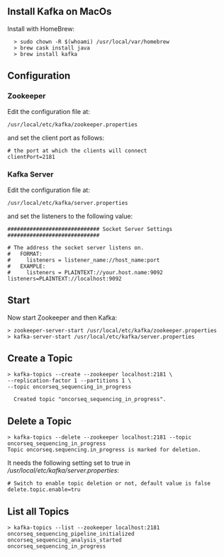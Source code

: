 ## Install Kafka on MacOs
Install with HomeBrew:
~~~
  > sudo chown -R $(whoami) /usr/local/var/homebrew
  > brew cask install java
  > brew install kafka
~~~
## Configuration
### Zookeeper

Edit the configuration file at: 
~~~    
/usr/local/etc/kafka/zookeeper.properties
~~~
and set the client port as follows:
~~~
# the port at which the clients will connect
clientPort=2181
~~~
### Kafka Server
Edit the configuration file at:
~~~
/usr/local/etc/kafka/server.properties
~~~
and set the listeners to the following value:
~~~
############################# Socket Server Settings #############################

# The address the socket server listens on. 
#   FORMAT:
#     listeners = listener_name://host_name:port
#   EXAMPLE:
#     listeners = PLAINTEXT://your.host.name:9092
listeners=PLAINTEXT://localhost:9092
~~~


## Start 
Now start Zookeeper and then Kafka:
~~~
> zookeeper-server-start /usr/local/etc/kafka/zookeeper.properties
> kafka-server-start /usr/local/etc/kafka/server.properties
~~~

## Create a Topic
~~~
> kafka-topics --create --zookeeper localhost:2181 \
--replication-factor 1 --partitions 1 \
--topic oncorseq_sequencing_in_progress

  Created topic "oncorseq_sequencing_in_progress".
~~~


## Delete a Topic
~~~
> kafka-topics --delete --zookeeper localhost:2181 --topic oncorseq_sequencing_in_progress
Topic oncorseq.sequencing.in_progress is marked for deletion.
~~~

It needs the following setting set to true in _/usr/local/etc/kafka/server.properties_: 
~~~
# Switch to enable topic deletion or not, default value is false
delete.topic.enable=tru
~~~
## List all Topics

~~~
> kafka-topics --list --zookeeper localhost:2181 
oncorseq_sequencing_pipeline_initialized
oncorseq_sequencing_analysis_started
oncorseq_sequencing_in_progress
~~~
